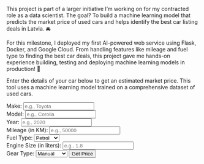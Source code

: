 <!-- title: Used Car Price Prediction -->
<!-- featured_image: https://raw.githubusercontent.com/amberwalker-ds/amberwalker-ds.github.io/master/assets/images/cars.jpg-->
<!-- categories: price_prediction -->
<body>
    <p> This project is part of a larger initiative I’m working on for my contracted role as a data scientist. The goal? To build a machine learning model that predicts the market price of used cars and helps identify the best car listing deals in Latvia. 🚘
    </p>
    <p>
    For this milestone, I deployed my first AI-powered web service using Flask, Docker, and Google Cloud. From handling features like mileage and fuel type to finding the best car deals, this project gave me hands-on experience building, testing and deploying machine learning models in production! 🌟
    </p>
    <div class="container">
        <p>Enter the details of your car below to get an estimated market price. This tool uses a machine learning model trained on a comprehensive dataset of used cars.</p>   
        <form id="prediction-form">
            <div class="form-group">
                <label for="make">Make:</label>
                <input type="text" id="make" name="make" placeholder="e.g., Toyota" required>
            </div>
            <div class="form-group">
                <label for="model">Model:</label>
                <input type="text" id="model" name="model" placeholder="e.g., Corolla" required>
            </div>
            <div class="form-group">
                <label for="year">Year:</label>
                <input type="number" id="year" name="year" placeholder="e.g., 2020" required>
            </div>
            <div class="form-group">
                <label for="mileage">Mileage (in KM):</label>
                <input type="number" id="mileage" name="mileage" placeholder="e.g., 50000" required>
            </div>
            <div class="form-group">
                <label for="fuel_type">Fuel Type:</label>
                <select id="fuel_type" name="fuel_type" required>
                    <option value="Petrol">Petrol</option>
                    <option value="Diesel">Diesel</option>
                    <option value="Electric">Electric</option>
                    <option value="Hybrid">Hybrid</option>
                </select>
            </div>
            <div class="form-group">
                <label for="engine">Engine Size (in liters):</label>
                <input type="number" step="0.1" id="engine" name="engine" placeholder="e.g., 1.8" required>
            </div>
            <div class="form-group">
                <label for="gear_type">Gear Type:</label>
                <select id="gear_type" name="gear_type" required>
                    <option value="manual">Manual</option>
                    <option value="automatic">Automatic</option>
                </select>
            <button type="submit">Get Price</button>
        </form>       
        <div id="output" class="output" style="display: none;">
            <h3>Predicted Price:</h3>
            <p id="predicted-price">...</p>
        </div>
    </div>
    <script>
        const form = document.getElementById('prediction-form');
        const outputDiv = document.getElementById('output');
        const predictedPrice = document.getElementById('predicted-price');
        form.addEventListener('submit', async (event) => {
            event.preventDefault();           
            const formData = new FormData(form);
            const data = {
                make: formData.get('make'),
                model: formData.get('model'),
                year: parseInt(formData.get('year')),
                mileage: parseInt(formData.get('mileage')),
                fuel_type: formData.get('fuel_type'),
                engine: parseFloat(formData.get('engine')),
                gear_type: formData.get('gear_type')
            };
            try {
            const response = await fetch('https://used-car-price-pred-app-488572750283.us-central1.run.app/predict', {
                method: 'POST',
                headers: { 'Content-Type': 'application/json' },
                body: JSON.stringify(data) // Ensure `data` is formatted like the Postman example
            });
                if (response.ok) {
                    const result = await response.json();
                    predictedPrice.textContent = `$${result.predicted_price}`;
                    outputDiv.style.display = 'block';
                } else {
                    predictedPrice.textContent = 'Error predicting price. Please try again.';
                    outputDiv.style.display = 'block';
                }
            } catch (error) {
                predictedPrice.textContent = 'Error connecting to the server. Please try again.';
                outputDiv.style.display = 'block';
            }
        });
    </script>
</body>
</html>
